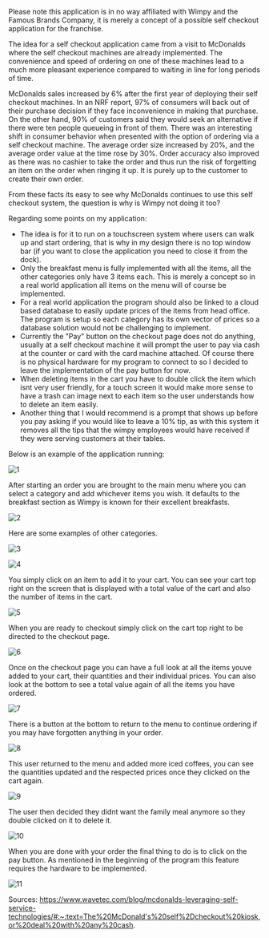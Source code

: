 Please note this application is in no way affiliated with Wimpy and the Famous Brands Company, it is merely a concept of a possible self checkout application for the franchise.

The idea for a self checkout application came from a visit to McDonalds where the self checkout machines are already implemented. The convenience and speed of ordering on one of these machines lead to a much more pleasant experience compared to waiting in line for long periods of time.

McDonalds sales increased by 6% after the first year of deploying their self checkout machines. In an NRF report, 97% of consumers will back out of their purchase decision if they face inconvenience in making that purchase. On the other hand, 90% of customers said they would seek an alternative if there were ten people queueing in front of them. There was an interesting shift in consumer behavior when presented with the option of ordering via a self checkout machine. The average order size increased by 20%, and the average order value at the time rose by 30%. Order accuracy also improved as there was no cashier to take the order and thus run the risk of forgetting an item on the order when ringing it up. It is purely up to the customer to create their own order.

From these facts its easy to see why McDonalds continues to use this self checkout system, the question is why is Wimpy not doing it too?

Regarding some points on my application:
- The idea is for it to run on a touchscreen system where users can walk up and start ordering, that is why in my design there is no top window bar (if you want to close the application you need to close it from the dock).
- Only the breakfast menu is fully implemented with all the items, all the other categories only have 3 items each. This is merely a concept so in a real world application all items on the menu will of course be implemented.
- For a real world application the program should also be linked to a cloud based database to easily update prices of the items from head office. The program is setup so each category has its own vector of prices so a database solution would not be challenging to implement.
- Currently the "Pay" button on the checkout page does not do anything, usually at a self checkout machine it will prompt the user to pay via cash at the counter or card with the card machine attached. Of course there is no physical hardware for my program to connect to so I decided to leave the implementation of the pay button for now.
- When deleting items in the cart you have to double click the item which isnt very user friendly, for a touch screen it would make more sense to have a trash can image next to each item so the user understands how to delete an item easily.
- Another thing that I would recommend is a prompt that shows up before you pay asking if you would like to leave a 10% tip, as with this system it removes all the tips that the wimpy employees would have received if they were serving customers at their tables.

Below is an example of the application running:

![1](https://github.com/HannesW101/Wimpy_Self_Checkout/assets/86373722/da21ecb9-82d1-41e9-b5a0-1b0d3439853c)

After starting an order you are brought to the main menu where you can select a category and add whichever items you wish. It defaults to the breakfast section as Wimpy is known for their excellent breakfasts.

![2](https://github.com/HannesW101/Wimpy_Self_Checkout/assets/86373722/daa683e9-21f3-4f87-920d-46c4b8018ad3)

Here are some examples of other categories.

![3](https://github.com/HannesW101/Wimpy_Self_Checkout/assets/86373722/77fe612b-ffc0-4bdb-984b-8a09d7bb126b)

![4](https://github.com/HannesW101/Wimpy_Self_Checkout/assets/86373722/921dd0f0-eba2-4a37-8ceb-d6ccfe49360d)

You simply click on an item to add it to your cart. You can see your cart top right on the screen that is displayed with a total value of the cart and also the number of items in the cart.

![5](https://github.com/HannesW101/Wimpy_Self_Checkout/assets/86373722/da3a5220-3255-4f49-a428-52299892abd9)

When you are ready to checkout simply click on the cart top right to be directed to the checkout page.

![6](https://github.com/HannesW101/Wimpy_Self_Checkout/assets/86373722/f086ca62-8fdb-4a70-8c0f-ea9abc9f1c1f)

Once on the checkout page you can have a full look at all the items youve added to your cart, their quantities and their individual prices. You can also look at the bottom to see a total value again of all the items you have ordered.

![7](https://github.com/HannesW101/Wimpy_Self_Checkout/assets/86373722/ba75494f-3464-4d3b-9eaf-a144b7620e09)

There is a button at the bottom to return to the menu to continue ordering if you may have forgotten anything in your order.

![8](https://github.com/HannesW101/Wimpy_Self_Checkout/assets/86373722/d48353f8-121f-453e-ad39-0fea75b7483d)

This user returned to the menu and added more iced coffees, you can see the quantities updated and the respected prices once they clicked on the cart again.

![9](https://github.com/HannesW101/Wimpy_Self_Checkout/assets/86373722/fb552432-eea0-4ca2-8e44-d21baeec0cd9)

The user then decided they didnt want the family meal anymore so they double clicked on it to delete it.

![10](https://github.com/HannesW101/Wimpy_Self_Checkout/assets/86373722/6eff313e-3a33-417b-b46e-f03d379ba1ad)

When you are done with your order the final thing to do is to click on the pay button. As mentioned in the beginning of the program this feature requires the hardware to be implemented.

![11](https://github.com/HannesW101/Wimpy_Self_Checkout/assets/86373722/3189a514-a6e1-4bff-8794-20967b39cbbb)



Sources:
https://www.wavetec.com/blog/mcdonalds-leveraging-self-service-technologies/#:~:text=The%20McDonald's%20self%2Dcheckout%20kiosk,or%20deal%20with%20any%20cash.
